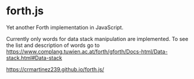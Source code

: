 # forth.js
Yet another Forth implementation in JavaScript.

Currently only words for data stack manipulation are implemented. To see the list and description of 
words go to https://www.complang.tuwien.ac.at/forth/gforth/Docs-html/Data-stack.html#Data-stack

https://crmartinez239.github.io/forth.js/
